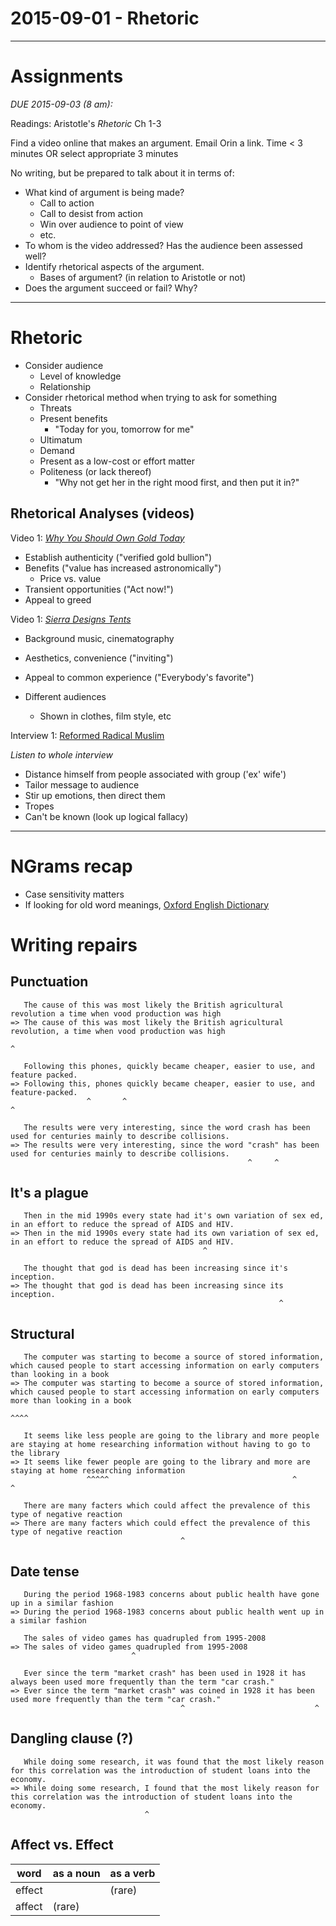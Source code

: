 2015-09-01 - Rhetoric
=====================

--------------------------------------------------------------------------------

# Assignments

_DUE 2015-09-03 (8 am):_

Readings: Aristotle's *Rhetoric* Ch 1-3

Find a video online that makes an argument. Email Orin a link. Time < 3 minutes
OR select appropriate 3 minutes

No writing, but be prepared to talk about it in terms of:

- What kind of argument is being made?
    - Call to action
    - Call to desist from action
    - Win over audience to point of view
    - etc.
- To whom is the video addressed? Has the audience been assessed well?
- Identify rhetorical aspects of the argument.
    - Bases of argument? (in relation to Aristotle or not)
- Does the argument succeed or fail? Why?

--------------------------------------------------------------------------------

# Rhetoric

- Consider audience
    - Level of knowledge
    - Relationship
- Consider rhetorical method when trying to ask for something
    - Threats
    - Present benefits
        - "Today for you, tomorrow for me"
    - Ultimatum
    - Demand
    - Present as a low-cost or effort matter
    - Politeness (or lack thereof)
        - "Why not get her in the right mood first, and then put it in?"

## Rhetorical Analyses (videos)

Video 1: [*Why You Should Own Gold Today*](http://www.vimeo.com/120745031)

- Establish authenticity ("verified gold bullion")
- Benefits ("value has increased astronomically")
    - Price vs. value
- Transient opportunities ("Act now!")
- Appeal to greed

Video 1: [*Sierra Designs Tents*](http://www.vimeo.com/103437093)

- Background music, cinematography
- Aesthetics, convenience ("inviting")
- Appeal to common experience ("Everybody's favorite")

- Different audiences
    - Shown in clothes, film style, etc

Interview 1: [Reformed Radical Muslim](www.npr.org/2015/01/15/377442344/how-orwells-animal-farm-led-a-radical-muslim-to-moderation)

_Listen to whole interview_

- Distance himself from people associated with group ('ex' wife')
- Tailor message to audience
- Stir up emotions, then direct them
- Tropes
- Can't be known (look up logical fallacy)

--------------------------------------------------------------------------------

# NGrams recap

- Case sensitivity matters
- If looking for old word meanings, [Oxford English Dictionary](oed.com)

# Writing repairs

## Punctuation

       The cause of this was most likely the British agricultural revolution a time when vood production was high
    => The cause of this was most likely the British agricultural revolution, a time when vood production was high
                                                                            ^

       Following this phones, quickly became cheaper, easier to use, and feature packed.
    => Following this, phones quickly became cheaper, easier to use, and feature-packed.
                     ^       ^                                                  ^

       The results were very interesting, since the word crash has been used for centuries mainly to describe collisions.
    => The results were very interesting, since the word "crash" has been used for centuries mainly to describe collisions.
                                                         ^     ^

## It's a plague

       Then in the mid 1990s every state had it's own variation of sex ed, in an effort to reduce the spread of AIDS and HIV.
    => Then in the mid 1990s every state had its own variation of sex ed, in an effort to reduce the spread of AIDS and HIV.
                                               ^

       The thought that god is dead has been increasing since it's inception.
    => The thought that god is dead has been increasing since its inception.
                                                                ^

## Structural

       The computer was starting to become a source of stored information, which caused people to start accessing information on early computers than looking in a book
    => The computer was starting to become a source of stored information, which caused people to start accessing information on early computers more than looking in a book
                                                                                                                                                 ^^^^

       It seems like less people are going to the library and more people are staying at home researching information without having to go to the library
    => It seems like fewer people are going to the library and more are staying at home researching information
                     ^^^^^                                         ^                                           ^

       There are many facters which could affect the prevalence of this type of negative reaction
    => There are many facters which could effect the prevalence of this type of negative reaction
                                          ^

## Date tense

       During the period 1968-1983 concerns about public health have gone up in a similar fashion
    => During the period 1968-1983 concerns about public health went up in a similar fashion

       The sales of video games has quadrupled from 1995-2008
    => The sales of video games quadrupled from 1995-2008
                               ^

       Ever since the term "market crash" has been used in 1928 it has always been used more frequently than the term "car crash."
    => Ever since the term "market crash" was coined in 1928 it has been used more frequently than the term "car crash."
                                          ^                             ^

## Dangling clause (?)

       While doing some research, it was found that the most likely reason for this correlation was the introduction of student loans into the economy.
    => While doing some research, I found that the most likely reason for this correlation was the introduction of student loans into the economy.
                                  ^

## Affect vs. Effect

word   | as a noun   | as a verb
-------|-------------|---------
effect |             | (rare)
affect | (rare)      |

